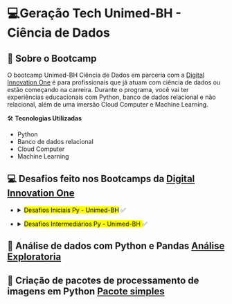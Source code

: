 # 




 # :computer:Geração Tech Unimed-BH - Ciência de Dados


## :rocket: Sobre o Bootcamp

O bootcamp Unimed-BH Ciência de Dados em parceria com a [Digital Innovation One](https://web.dio.me/track/geracao-tech-unimed-bh-ciencia-de-dados?order=oldest&page=1&tab=path) é para profissionais que já atuam com ciência de dados ou estão começando na carreira. Durante o programa, você vai ter experiências educacionais com Python, banco de dados relacional e não relacional, além de uma imersão Cloud Computer e Machine Learning.



:hammer_and_wrench: **Tecnologias Utilizadas**
* Python
* Banco de dados relacional
* Cloud Computer
* Machine Learning




## :computer: Desafios feito nos Bootcamps da [Digital Innovation One](https://web.dio.me/coding/desafios-de-codigo-iniciais-py-unimedbh/algorithm/as-duas-torres?back=/track/geracao-tech-unimed-bh-ciencia-de-dados)



        
<div>
<ul>
   <li>
     <details>
<summary><mark>Desafios Iniciais Py - Unimed-BH</mark> ✅</summary>
    
## :computer:**Desafio de código**
|**Desafio** | Solução |
| :---: |  :---: | 
| ✅As Duas Torres | [**Código**](https://github.com/Doni-zete/Bootcamp-Ciencia-Dados/blob/main/Python-Desafios-Iniciais%20Py-Unimed-BH/Desafios-Iniciais%20Py-Unimed-BH/1-as_duas_torres.py) | 
| ✅Cachorros-Quentes | [**Código**](https://github.com/Doni-zete/Bootcamp-Ciencia-Dados/blob/main/Python-Desafios-Iniciais%20Py-Unimed-BH/Desafios-Iniciais%20Py-Unimed-BH/2_cachorros_quentes.py) | 
| ✅Cálculo de viagem | [**Código**](https://github.com/Doni-zete/Bootcamp-Ciencia-Dados/blob/main/Python-Desafios-Iniciais%20Py-Unimed-BH/Desafios-Iniciais%20Py-Unimed-BH/3_calculo_de_viagem.py) | 
---------------------------------------------------------------------------------------------------------------------------------------------------------------------------------


</ul>
                </li>    
</div>
 
 


<div>
<ul>
   <li>
     <details>
<summary><mark>Desafios Intermediários Py - Unimed-BH
</mark> ✅</summary>
    
## :computer:**Desafio de código**
|**Desafio** | Solução |
| :---: |  :---: | 
| ✅Alfabeto | [**Código**](https://github.com/Doni-zete/Bootcamp-Ciencia-Dados/blob/main/Python-Desafios-Iniciais%20Py-Unimed-BH/Desafios-Intermedi%C3%A1rios%20Py-Unimed-BH/Alfabeto.py) | 
| ✅Papagaio Poliglota | [**Código**](https://github.com/Doni-zete/Bootcamp-Ciencia-Dados/blob/main/Python-Desafios-Iniciais%20Py-Unimed-BH/Desafios-Intermedi%C3%A1rios%20Py-Unimed-BH/Papagaio%20Poliglota.py) | 
| ✅Aumento Salarial | [**Código**](https://github.com/Doni-zete/Bootcamp-Ciencia-Dados/blob/main/Python-Desafios-Iniciais%20Py-Unimed-BH/Desafios-Intermedi%C3%A1rios%20Py-Unimed-BH/Aumento%20Salarial.py) | 
---------------------------------------------------------------------------------------------------------------------------------------------------------------------------------

</ul>
                </li>    
</div>

## :rocket: Análise de dados com Python e Pandas [Análise Exploratoria](https://github.com/Doni-zete/Bootcamp-Ciencia-Dados/blob/main/Projeto_analise_exploratoria/analise_exploratoria.ipynb)        
        
        
 ## :pushpin: Criação de pacotes de processamento de imagens em Python [Pacote simples](https://github.com/Doni-zete/Bootcamp-Ciencia-Dados/tree/main/Pacote_simples) 
        
      

 

